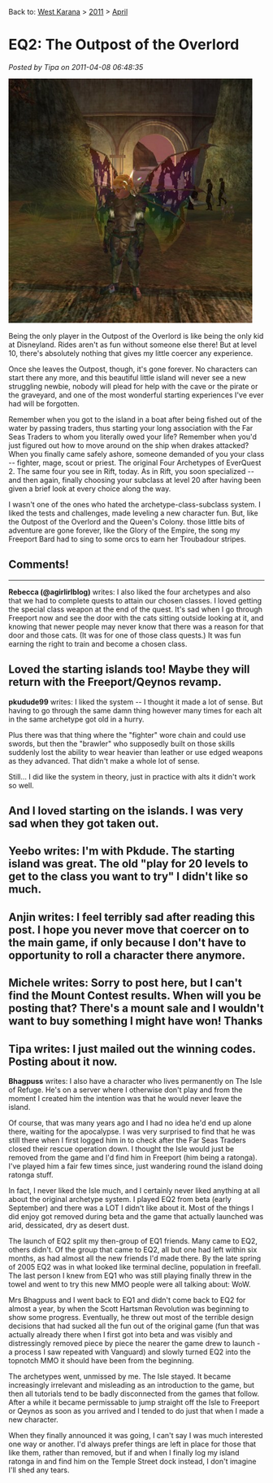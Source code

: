 Back to: [West Karana](/posts/westkarana.md) > [2011](/posts/2011/westkarana.md) > [April](./westkarana.md)
# EQ2: The Outpost of the Overlord

*Posted by Tipa on 2011-04-08 06:48:35*

[![](../../../uploads/2011/04/EverQuest2-2011-04-08-07-32-27-24-480x480.jpg "Alone in the Outpost")](../../../uploads/2011/04/EverQuest2-2011-04-08-07-32-27-24.jpg)

Being the only player in the Outpost of the Overlord is like being the only kid at Disneyland. Rides aren't as fun without someone else there! But at level 10, there's absolutely nothing that gives my little coercer any experience.

Once she leaves the Outpost, though, it's gone forever. No characters can start there any more, and this beautiful little island will never see a new struggling newbie, nobody will plead for help with the cave or the pirate or the graveyard, and one of the most wonderful starting experiences I've ever had will be forgotten.

Remember when you got to the island in a boat after being fished out of the water by passing traders, thus starting your long association with the Far Seas Traders to whom you literally owed your life? Remember when you'd just figured out how to move around on the ship when drakes attacked? When you finally came safely ashore, someone demanded of you your class -- fighter, mage, scout or priest. The original Four Archetypes of EverQuest 2. The same four you see in Rift, today. As in Rift, you soon specialized -- and then again, finally choosing your subclass at level 20 after having been given a brief look at every choice along the way.

I wasn't one of the ones who hated the archetype-class-subclass system. I liked the tests and challenges, made leveling a new character fun. But, like the Outpost of the Overlord and the Queen's Colony. those little bits of adventure are gone forever, like the Glory of the Empire, the song my Freeport Bard had to sing to some orcs to earn her Troubadour stripes.

## Comments!
---
**Rebecca (@agirlirlblog)** writes: I also liked the four archetypes and also that we had to complete quests to attain our chosen classes. I loved getting the special class weapon at the end of the quest. It's sad when I go through Freeport now and see the door with the cats sitting outside looking at it, and knowing that newer people may never know that there was a reason for that door and those cats. (It was for one of those class quests.) It was fun earning the right to train and become a chosen class.

Loved the starting islands too! Maybe they will return with the Freeport/Qeynos revamp.
---
**pkudude99** writes: I liked the system -- I thought it made a lot of sense. But having to go through the same damn thing however many times for each alt in the same archetype got old in a hurry.

Plus there was that thing where the "fighter" wore chain and could use swords, but then the "brawler" who supposedly built on those skills suddenly lost the ability to wear heavier than leather or use edged weapons as they advanced. That didn't make a whole lot of sense.

Still... I did like the system in theory, just in practice with alts it didn't work so well.

And I loved starting on the islands. I was very sad when they got taken out.
---
**Yeebo** writes: I'm with Pkdude. The starting island was great. The old "play for 20 levels to get to the class you want to try" I didn't like so much.
---
**Anjin** writes: I feel terribly sad after reading this post. I hope you never move that coercer on to the main game, if only because I don't have to opportunity to roll a character there anymore.
---
**Michele** writes: Sorry to post here, but I can't find the Mount Contest results. When will you be posting that? There's a mount sale and I wouldn't want to buy something I might have won!
Thanks
---
**Tipa** writes: I just mailed out the winning codes. Posting about it now.
---
**Bhagpuss** writes: I also have a character who lives permanently on The Isle of Refuge. He's on a server where I otherwise don't play and from the moment I created him the intention was that he would never leave the island.

Of course, that was many years ago and I had no idea he'd end up alone there, waiting for the apocalypse. I was very surprised to find that he was still there when I first logged him in to check after the Far Seas Traders closed their rescue operation down. I thought the Isle would just be removed from the game and I'd find him in Freeport (him being a ratonga). I've played him a fair few times since, just wandering round the island doing ratonga stuff.

In fact, I never liked the Isle much, and I certainly never liked anything at all about the original archetype system. I played EQ2 from beta (early September) and there was a LOT I didn't like about it. Most of the things I did enjoy got removed during beta and the game that actually launched was arid, dessicated, dry as desert dust.

The launch of EQ2 split my then-group of EQ1 friends. Many came to EQ2, others didn't. Of the group that came to EQ2, all but one had left within six months, as had almost all the new friends I'd made there. By the late spring of 2005 EQ2 was in what looked like terminal decline, population in freefall. The last person I knew from EQ1 who was still playing finally threw in the towel and went to try this new MMO people were all talking about: WoW.

Mrs Bhagpuss and I went back to EQ1 and didn't come back to EQ2 for almost a year, by when the Scott Hartsman Revolution was beginning to show some progress. Eventually, he threw out most of the terrible design decisions that had sucked all the fun out of the original game (fun that was actually already there when I first got into beta and was visibly and distressingly removed piece by piece the nearer the game drew to launch - a process I saw repeated with Vanguard) and slowly turned EQ2 into the topnotch MMO it should have been from the beginning.

The archetypes went, unmissed by me. The Isle stayed. It became increasingly irrelevant and misleading as an introduction to the game, but then all tutorials tend to be badly disconnected from the games that follow. After a while it became permissable to jump straight off the Isle to Freeport or Qeynos as soon as you arrived and I tended to do just that when I made a new character.

When they finally announced it was going, I can't say I was much interested one way or another. I'd always prefer things are left in place for those that like them, rather than removed, but if and when I finally log my island ratonga in and find him on the Temple Street dock instead, I don't imagine I'll shed any tears.
